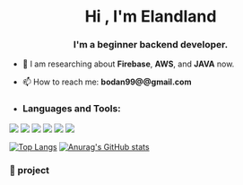 <h1 align="center">Hi , I'm Elandland</h1>
<h3 align="center">I'm a beginner backend developer.</h3>

- 🔎 I am researching about **Firebase**, **AWS**, and **JAVA** now.

- 📫 How to reach me: **bodan99@@gmail.com**

- <h3 align="left">Languages and Tools:</h3>

![](https://img.shields.io/badge/Java-ED8B00?style=for-the-badge&logo=openjdk&logoColor=white) ![](https://img.shields.io/badge/Spring-6DB33F?style=for-the-badge&logo=spring&logoColor=white) ![](https://img.shields.io/badge/MySQL-00000F?style=for-the-badge&logo=mysql&logoColor=white)
![](https://img.shields.io/badge/C-00599C?style=for-the-badge&logo=c&logoColor=white) ![](https://img.shields.io/badge/C%2B%2B-00599C?style=for-the-badge&logo=c%2B%2B&logoColor=white) ![](https://img.shields.io/badge/Python-3776AB?style=for-the-badge&logo=python&logoColor=white)

[![Top Langs](https://github-readme-stats.vercel.app/api/top-langs/?username=Elandland)](https://github.com/anuraghazra/github-readme-stats) [![Anurag's GitHub stats](https://github-readme-stats.vercel.app/api?username=Elandland)](https://github.com/anuraghazra/github-readme-stats)




### 📖 project


